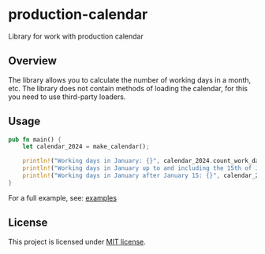 <h1> production-calendar </h1>
<p> Library for work with production calendar </p>

## Overview

The library allows you to calculate the number of working days in a month, etc. The library does not contain methods of loading the calendar, for this you need to use third-party loaders.

## Usage

```rust
pub fn main() {
    let calendar_2024 = make_calendar();

    println!("Working days in January: {}", calendar_2024.count_work_days_in_month(Month::January).unwrap());
    println!("Working days in January up to and including the 15th of January: {}", calendar_2024.count_work_days_in_month_before(Month::January, 15.into()).unwrap());
    println!("Working days in January after January 15: {}", calendar_2024.count_work_days_in_month_after(Month::January, 15.into()).unwrap());
}
```

For a full example, see: [examples](https://github.com/xsayler/production-calendar/tree/main/examples/calendar_usage.rs)

## License

This project is licensed under [MIT license](https://github.com/xsayler/production-calendar/blob/main/LICENSE).
